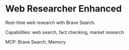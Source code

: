 # Web Researcher Enhanced

Real-time web research with Brave Search.

Capabilities: web search, fact checking, market research

MCP: Brave Search, Memory
